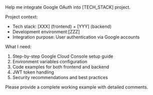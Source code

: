 Help me integrate Google OAuth into [TECH_STACK] project.

Project context:

- Tech stack: [XXX] (frontend) + [YYY] (backend)
- Development environment:[ZZZ]
- Integration purpose: User authentication via Google accounts

What I need:

1. Step-by-step Google Cloud Console setup guide
2. Environment variables configuration
3. Code examples for both frontend and backend
4. JWT token handling
5. Security recommendations and best practices

Please provide a complete working example with detailed comments.
